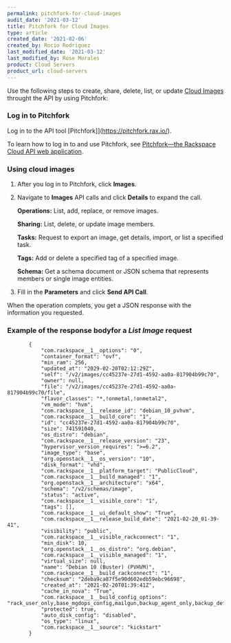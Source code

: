 ```yaml
---
permalink: pitchfork-for-cloud-images
audit_date: '2021-03-12'
title: Pitchfork for Cloud Images
type: article
created_date: '2021-02-06'
created_by: Rocio Rodriguez
last_modified_date: '2021-03-12'
last_modified_by: Rose Morales
product: Cloud Servers
product_url: cloud-servers
---
```


Use the following steps to create, share, delete, list, or update 
[Cloud Images](https://docs.rackspace.com/support/how-to/cloud-images-faq/) throught the API
by using Pitchfork:

### Log in to Pitchfork

Log in to the API tool [Pitchfork]](https://pitchfork.rax.io/).

To learn how to log in to and use Pitchfork, see [Pitchfork—the Rackspace Cloud API web application](https://docs.rackspace.com/support/how-to/pitchfork-the-rackspace-cloud-api-web-application).

### Using cloud images

1. After you log in to Pitchfork, click **Images**.

2. Navigate to **Images** API calls and click **Details** to expand the call.

    **Operations:** List, add, replace, or remove images.

    **Sharing:** List, delete, or update image members.

    **Tasks:** Request to export an image, get details, import, or list a
    specified task.

    **Tags:** Add or delete a specified tag of a specified image.

    **Schema:** Get a schema document or JSON schema that represents members or
    single image entities.

3. Fill in the **Parameters** and click **Send API Call**.

When the operation complets, you get a JSON response with the information you requested.

### Example of the response bodyfor a *List Image* request

 ```"images": [
        {
            "com.rackspace__1__options": "0", 
            "container_format": "ovf", 
            "min_ram": 256, 
            "updated_at": "2029-02-20T02:12:29Z", 
            "self": "/v2/images/cc45237e-27d1-4592-aa0a-817904b99c70", 
            "owner": null, 
            "file": "/v2/images/cc45237e-27d1-4592-aa0a-817904b99c70/file", 
            "flavor_classes": "*,!onmetal,!onmetal2", 
            "vm_mode": "hvm", 
            "com.rackspace__1__release_id": "debian_10_pvhvm", 
            "com.rackspace__1__build_core": "1", 
            "id": "cc45237e-27d1-4592-aa0a-817904b99c70", 
            "size": 741591040, 
            "os_distro": "debian", 
            "com.rackspace__1__release_version": "23", 
            "hypervisor_version_requires": ">=6.2", 
            "image_type": "base", 
            "org.openstack__1__os_version": "10", 
            "disk_format": "vhd", 
            "com.rackspace__1__platform_target": "PublicCloud", 
            "com.rackspace__1__build_managed": "1", 
            "org.openstack__1__architecture": "x64", 
            "schema": "/v2/schemas/image", 
            "status": "active", 
            "com.rackspace__1__visible_core": "1", 
            "tags": [], 
            "com.rackspace__1__ui_default_show": "True", 
            "com.rackspace__1__release_build_date": "2021-02-20_01-39-41", 
            "visibility": "public", 
            "com.rackspace__1__visible_rackconnect": "1", 
            "min_disk": 10, 
            "org.openstack__1__os_distro": "org.debian", 
            "com.rackspace__1__visible_managed": "1", 
            "virtual_size": null, 
            "name": "Debian 10 (Buster) (PVHVM)", 
            "com.rackspace__1__build_rackconnect": "1", 
            "checksum": "2deba9ca87f5e90d602edb59ebc96698", 
            "created_at": "2021-02-20T01:39:41Z", 
            "cache_in_nova": "True", 
            "com.rackspace__1__build_config_options": "rack_user_only,base_mgdops_config,mailgun,backup_agent_only,backup_defaults,monitoring_agent_only,monitoring_defaults,updates", 
            "protected": true, 
            "auto_disk_config": "disabled", 
            "os_type": "linux", 
            "com.rackspace__1__source": "kickstart"
        }
 ```
